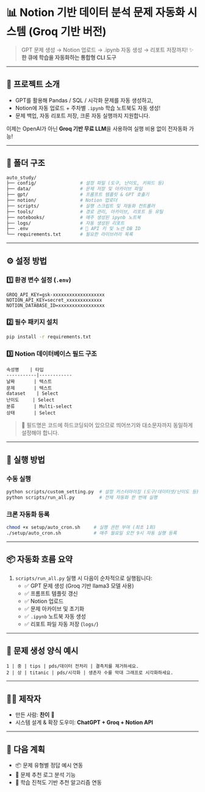 # 📊 Notion 기반 데이터 분석 문제 자동화 시스템 (Groq 기반 버전)

> GPT 문제 생성 → Notion 업로드 → .ipynb 자동 생성 → 리포트 저장까지! ✨
> **한 큐에 학습을 자동화하는 통합형 CLI 도구**

---

## 📌 프로젝트 소개

- GPT를 활용해 Pandas / SQL / 시각화 문제를 자동 생성하고,
- Notion에 자동 업로드 + 주차별 `.ipynb` 학습 노트북도 자동 생성!
- 문제 백업, 자동 리포트 저장, 크론 자동 실행까지 지원합니다.

이제는 OpenAI가 아닌 **Groq 기반 무료 LLM**을 사용하여 실행 비용 없이 전자동화 가능!

---

## 📂 폴더 구조

```bash
auto_study/
├── config/                # 설정 파일 (도구, 난이도, 키워드 등)
├── data/                  # 문제 저장 및 아카이브 파일
├── gpt/                   # 프롬프트 템플릿 & GPT 호출기
├── notion/                # Notion 업로더
├── scripts/               # 실행 스크립트 및 자동화 컨트롤러
├── tools/                 # 경로 관리, 아카이브, 리포트 등 유틸
├── notebooks/             # 매주 생성된 ipynb 노트북
├── logs/                  # 자동 생성된 리포트
├── .env                   # 🔐 API 키 및 노션 DB ID
└── requirements.txt       # 필요한 라이브러리 목록
```

---

## ⚙️ 설정 방법

### 1️⃣ 환경 변수 설정 (`.env`)
```env
GROQ_API_KEY=gsk-xxxxxxxxxxxxxxxxxxx
NOTION_API_KEY=secret_xxxxxxxxxxxxx
NOTION_DATABASE_ID=xxxxxxxxxxxxxxxxx
```

### 2️⃣ 필수 패키지 설치
```bash
pip install -r requirements.txt
```

### 3️⃣ Notion 데이터베이스 필드 구조
```
속성명    | 타입
-----------|------------
날짜       | 텍스트
문제       | 텍스트
dataset    | Select
난이도     | Select
분류       | Multi-select
상태       | Select
```

> 🔐 필드명은 코드에 하드코딩되어 있으므로 띄어쓰기와 대소문자까지 동일하게 설정해야 합니다.

---

## 🚀 실행 방법

### 수동 실행
```bash
python scripts/custom_setting.py  # 설정 커스터마이징 (도구/데이터셋/난이도 등)
python scripts/run_all.py         # 전체 자동화 한 번에 실행
```

### 크론 자동화 등록
```bash
chmod +x setup/auto_cron.sh     # 실행 권한 부여 (최초 1회)
./setup/auto_cron.sh            # 매주 월요일 오전 9시 자동 실행 등록
```

---

## 📦 자동화 흐름 요약

1. `scripts/run_all.py` 실행 시 다음이 순차적으로 실행됩니다:
   - ✅ GPT 문제 생성 (Groq 기반 llama3 모델 사용)
   - ✅ 프롬프트 템플릿 갱신
   - ✅ Notion 업로드
   - ✅ 문제 아카이브 및 초기화
   - ✅ `.ipynb` 노트북 자동 생성
   - ✅ 리포트 파일 자동 저장 (`logs/`)

---

## 📑 문제 생성 양식 예시

```
1 | 중 | tips | pds/데이터 전처리 | 결측치를 제거하세요.
2 | 상 | titanic | pds/시각화 | 생존자 수를 막대 그래프로 시각화하세요.
```

---

## 🙋‍♀️ 제작자
- 만든 사람: **찬이** 🩵
- 시스템 설계 & 확장 도우미: **ChatGPT + Groq + Notion API**

---

## 💬 다음 계획
- 📦 문제 유형별 정답 예시 연동
- 📘 문제 추천 로그 분석 기능
- 🧠 학습 진척도 기반 추천 알고리즘 연동
